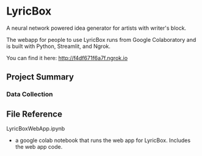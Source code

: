 # LyricBox
A neural network powered idea generator for artists with writer's block.

The webapp for people to use LyricBox runs from Google Colaboratory and is built with Python, Streamlit, and Ngrok.

You can find it here:
http://f4df671f6a7f.ngrok.io

## Project Summary

### Data Collection



## File Reference 

LyricBoxWebApp.ipynb
- a google colab notebook that runs the web app for LyricBox. Includes the web app code.
